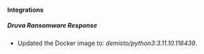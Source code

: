 
#### Integrations

##### Druva Ransomware Response
- Updated the Docker image to: *demisto/python3:3.11.10.116439*.





